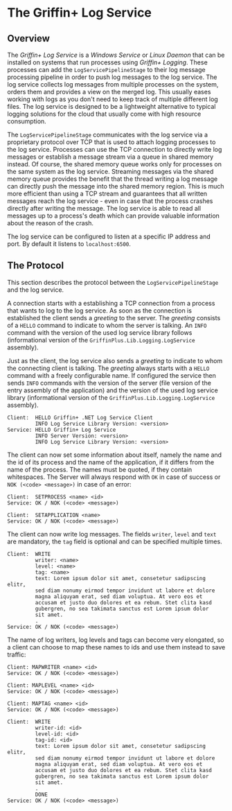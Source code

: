 # The Griffin+ Log Service

## Overview

The *Griffin+ Log Service* is a *Windows Service* or *Linux Daemon* that can be installed on systems that run processes using *Griffin+ Logging*. These processes can add the `LogServicePipelineStage` to their log message processing pipeline in order to push log messages to the log service. The log service collects log messages from multiple processes on the system, orders them and provides a view on the merged log. This usually eases working with logs as you don't need to keep track of multiple different log files. The log service is designed to be a lightweight alternative to typical logging solutions for the cloud that usually come with high resource consumption.

The `LogServicePipelineStage` communicates with the log service via a proprietary protocol over TCP that is used to attach logging processes to the log service. Processes can use the TCP connection to directly write log messages or establish a message stream via a queue in shared memory instead. Of course, the shared memory queue works only for processes on the same system as the log service. Streaming messages via the shared memory queue provides the benefit that the thread writing a log message can directly push the message into the shared memory region. This is much more efficient than using a TCP stream and guarantees that all written messages reach the log service - even in case that the process crashes directly after writing the message. The log service is able to read all messages up to a process's death which can provide valuable information about the reason of the crash.

The log service can be configured to listen at a specific IP address and port. By default it listens to `localhost:6500`.

## The Protocol

This section describes the protocol between the `LogServicePipelineStage` and the log service.

A connection starts with a establishing a TCP connection from a process that wants to log to the log service. As soon as the connection is established the client sends a *greeting* to the server. The *greeting* consists of a `HELLO` command to indicate to whom the server is talking. An `INFO` command with the version of the used log service library follows (informational version of the `GriffinPlus.Lib.Logging.LogService` assembly).
 
Just as the client, the log service also sends a *greeting* to indicate to whom the connecting client is talking. The *greeting* always starts with a `HELLO` command with a freely configurable name. If configured the service then sends `INFO` commands with the version of the server (file version of the entry assembly of the application) and the version of the used log service library (informational version of the `GriffinPlus.Lib.Logging.LogService` assembly).

```
Client:  HELLO Griffin+ .NET Log Service Client
         INFO Log Service Library Version: <version>
Service: HELLO Griffin+ Log Service
         INFO Server Version: <version>
         INFO Log Service Library Version: <version>
```

The client can now set some information about itself, namely the name and the id of its process and the name of the application, if it differs from the name of the process. The names must be quoted, if they contain whitespaces. The Server will always respond with `OK` in case of success or `NOK (<code> <message>)` in case of an error:

```
Client:  SETPROCESS <name> <id>
Service: OK / NOK (<code> <message>)

Client:  SETAPPLICATION <name>
Service: OK / NOK (<code> <message>)
```

The client can now write log messages. The fields `writer`, `level` and `text` are mandatory, the `tag` field is optional and can be specified multiple times.

```
Client:  WRITE
         writer: <name>
         level: <name>
         tag: <name>
         text: Lorem ipsum dolor sit amet, consetetur sadipscing elitr,
         sed diam nonumy eirmod tempor invidunt ut labore et dolore
         magna aliquyam erat, sed diam voluptua. At vero eos et
         accusam et justo duo dolores et ea rebum. Stet clita kasd
         gubergren, no sea takimata sanctus est Lorem ipsum dolor
         sit amet.
         .
Service: OK / NOK (<code> <message>)
```

The name of log writers, log levels and tags can become very elongated, so a client can choose to map these names to ids and use them instead to save traffic:

```
Client: MAPWRITER <name> <id>
Service: OK / NOK (<code> <message>)

Client: MAPLEVEL <name> <id>
Service: OK / NOK (<code> <message>)

Client: MAPTAG <name> <id>
Service: OK / NOK (<code> <message>)

Client:  WRITE
         writer-id: <id>
         level-id: <id>
         tag-id: <id>
         text: Lorem ipsum dolor sit amet, consetetur sadipscing elitr,
         sed diam nonumy eirmod tempor invidunt ut labore et dolore
         magna aliquyam erat, sed diam voluptua. At vero eos et
         accusam et justo duo dolores et ea rebum. Stet clita kasd
         gubergren, no sea takimata sanctus est Lorem ipsum dolor
         sit amet.
         .
         DONE
Service: OK / NOK (<code> <message>)
```
